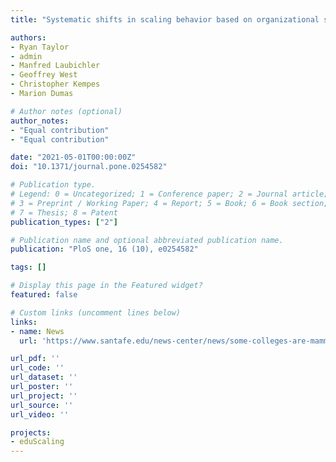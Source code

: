 ```yaml
---
title: "Systematic shifts in scaling behavior based on organizational strategy in universities"

authors:
- Ryan Taylor
- admin
- Manfred Laubichler
- Geoffrey West
- Christopher Kempes
- Marion Dumas

# Author notes (optional)
author_notes:
- "Equal contribution"
- "Equal contribution"

date: "2021-05-01T00:00:00Z"
doi: "10.1371/journal.pone.0254582"

# Publication type.
# Legend: 0 = Uncategorized; 1 = Conference paper; 2 = Journal article;
# 3 = Preprint / Working Paper; 4 = Report; 5 = Book; 6 = Book section;
# 7 = Thesis; 8 = Patent
publication_types: ["2"]

# Publication name and optional abbreviated publication name.
publication: "PloS one, 16 (10), e0254582"

tags: []

# Display this page in the Featured widget?
featured: false

# Custom links (uncomment lines below)
links:
- name: News
  url: 'https://www.santafe.edu/news-center/news/some-colleges-are-mammals-others-are-cities'

url_pdf: ''
url_code: ''
url_dataset: ''
url_poster: ''
url_project: ''
url_source: ''
url_video: ''

projects:
- eduScaling
---
```

